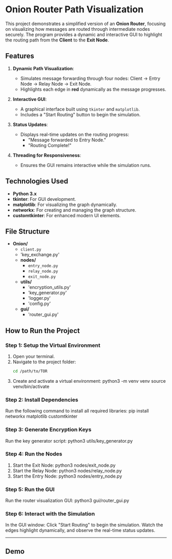 # Onion Router Path Visualization

This project demonstrates a simplified version of an **Onion Router**, focusing on visualizing how messages are routed through intermediate nodes securely. The program provides a dynamic and interactive GUI to highlight the routing path from the **Client** to the **Exit Node**.

## Features
1. **Dynamic Path Visualization**:
   - Simulates message forwarding through four nodes: Client → Entry Node → Relay Node → Exit Node.
   - Highlights each edge in **red** dynamically as the message progresses.

2. **Interactive GUI**:
   - A graphical interface built using `tkinter` and `matplotlib`.
   - Includes a "Start Routing" button to begin the simulation.

3. **Status Updates**:
   - Displays real-time updates on the routing progress:
     - "Message forwarded to Entry Node."
     - "Routing Complete!"

4. **Threading for Responsiveness**:
   - Ensures the GUI remains interactive while the simulation runs.

## Technologies Used
- **Python 3.x**
- **tkinter**: For GUI development.
- **matplotlib**: For visualizing the graph dynamically.
- **networkx**: For creating and managing the graph structure.
- **customtkinter**: For enhanced modern UI elements.

## File Structure
- **Onion/**
  - `client.py`
  - 'key_exchange.py'
  - **nodes/**
    - `entry_node.py` 
    - `relay_node.py` 
    - `exit_node.py` 
  - **utils/**
    - 'encryption_utils.py'
    - 'key_generator.py'
    - 'logger.py'
    - 'config.py'
  - **gui/**
    - 'router_gui.py'

## How to Run the Project

### Step 1: Setup the Virtual Environment
1. Open your terminal.
2. Navigate to the project folder:
   ```bash
   cd /path/to/TOR
3. Create and activate a virtual environment:
  python3 -m venv venv
  source venv/bin/activate

### Step 2: Install Dependencies
Run the following command to install all required libraries:
  pip install networkx matplotlib customtkinter

### Step 3: Generate Encryption Keys
Run the key generator script:
  python3 utils/key_generator.py

### Step 4: Run the Nodes
1. Start the Exit Node:
  python3 nodes/exit_node.py
2. Start the Relay Node:
  python3 nodes/relay_node.py
3. Start the Entry Node:
  python3 nodes/entry_node.py

### Step 5: Run the GUI
Run the router visualization GUI:
  python3 gui/router_gui.py

### Step 6: Interact with the Simulation
In the GUI window:
  Click "Start Routing" to begin the simulation.
  Watch the edges highlight dynamically, and observe the real-time status updates.

---

## Demo
